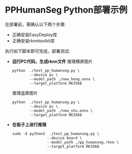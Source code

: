 # PPHumanSeg Python部署示例

在部署前，需确认以下两个步骤:

* 正确安装EasyDeploy库
* 正确安装rknntoolkit库

执行如下脚本即可完成，部署测试:

* **运行PC代码，生成rknn文件**
    推理横屏图片
    ```text
    python  ./test_pp_humanseg.py \
            --device pc \
            --model_path ./new_heng.onnx \
            --target_platform RK3568
    ```
    推理竖屏图片
    ```text
    python  ./test_pp_humanseg.py \
            --device pc \
            --model_path ./new_shu.onnx \
            --target_platform RK3568
    ```

* **在板子上进行推理**
    ```text
    sudo -E python3  ./test_pp_humanseg.py \
                    --device board \
                    --model_path ./pp_humanseg.rknn \
                    --target_platform RK3568
    ```